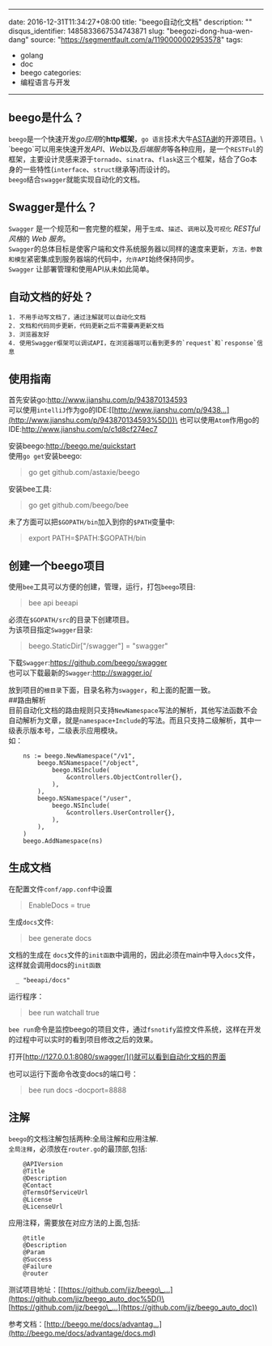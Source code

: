 
---
date: 2016-12-31T11:34:27+08:00
title: "beego自动化文档"
description: ""
disqus_identifier: 1485833667534743871
slug: "beegozi-dong-hua-wen-dang"
source: "https://segmentfault.com/a/1190000002953578"
tags: 
- golang 
- doc 
- beego 
categories:
- 编程语言与开发
---

beego是什么？
-------------

`beego`是一个快速开发*go应用*的**http框架**，`go 语言`技术大牛[ASTA谢](http://weibo.com/533452688?refer_flag=1005055013_)的开源项目。\
`beego`可以用来快速开发*API*、*Web*以及*后端服务*等各种应用，是一个`RESTFul`的框架，主要设计灵感来源于`tornado`、`sinatra`、`flask`这三个框架，结合了Go本身的一些特性(`interface`、`struct`继承等)而设计的。\
`beego`结合`swagger`就能实现自动化的文档。

Swagger是什么？
---------------

`Swagger`
是一个规范和一套完整的框架，用于`生成`、`描述`、`调用`以及`可视化`
*RESTful 风格*的 *Web 服务*。\
`Swagger`的总体目标是使客户端和文件系统服务器以同样的速度来更新，`方法，参数和模型`紧密集成到服务器端的代码中，`允许API`始终保持同步。\
`Swagger` 让部署管理和使用API从未如此简单。

自动文档的好处？
----------------

    1. 不用手动写文档了，通过注解就可以自动化文档
    2. 文档和代码同步更新，代码更新之后不需要再更新文档
    3. 浏览器友好
    4. 使用Swagger框架可以调试API，在浏览器端可以看到更多的`request`和`response`信息

使用指南
--------

首先安装go:<http://www.jianshu.com/p/943870134593>\
可以使用`intelliJ`作为go的IDE:\[[http://www.jianshu.com/p/9438...](http://www.jianshu.com/p/943870134593%5D())\
也可以使用`Atom`作用go的IDE:<http://www.jianshu.com/p/c1d8cf274ec7>

安装beego:<http://beego.me/quickstart>\
使用`go get`安装beego:

> go get github.com/astaxie/beego

安装bee工具:

> go get github.com/beego/bee

未了方面可以把`$GOPATH/bin`加入到你的`$PATH`变量中:

> export PATH=\$PATH:\$GOPATH/bin

创建一个beego项目
-----------------

使用`bee`工具可以方便的创建，管理，运行，打包`beego`项目:

> bee api beeapi

必须在`$GOPATH/src`的目录下创建项目。\
为该项目指定`Swagger`目录:

> beego.StaticDir\["/swagger"\] = "swagger"

下载`Swagger`:<https://github.com/beego/swagger>\
也可以下载最新的`Swagger`:<http://swagger.io/>

放到项目的`根目录`下面，目录名称为`swagger`，和上面的配置一致。\
\#\#路由解析\
目前自动化文档的路由规则只支持`NewNamespace`写法的解析，其他写法函数不会自动解析为文章，就是`namespace+Include`的写法。而且只支持二级解析，其中一级表示版本号，二级表示应用模块。\
如：

        ns := beego.NewNamespace("/v1",
            beego.NSNamespace("/object",
                beego.NSInclude(
                    &controllers.ObjectController{},
                ),
            ),
            beego.NSNamespace("/user",
                beego.NSInclude(
                    &controllers.UserController{},
                ),
            ),
        )
        beego.AddNamespace(ns)

生成文档
--------

在配置文件`conf/app.conf`中设置

> EnableDocs = true

生成`docs`文件:

> bee generate docs

文档的生成在
`docs`文件的`init函数`中调用的，因此必须在main中导入`docs`文件，这样就会调用docs的`init函数`

      _ "beeapi/docs"

运行程序：

> bee run watchall true

`bee run`命令是监控beego的项目文件，通过`fsnotify`监控文件系统，这样在开发的过程中可以实时的看到项目修改之后的效果。

打开[http://127.0.0.1:8080/swagger/]()就可以看到自动化文档的界面

也可以运行下面命令改变docs的端口号：

> bee run docs -docport=8888

注解
----

`beego`的文档注解包括两种:全局注解和应用注解.\
`全局注释`，必须放在`router.go`的最顶部,包括:

        @APIVersion
        @Title
        @Description
        @Contact
        @TermsOfServiceUrl
        @License
        @LicenseUrl

应用注释，需要放在对应方法的上面,包括:

        @title
        @Description
        @Param
        @Success
        @Failure
        @router 

测试项目地址：\[[https://github.com/jjz/beego\_...](https://github.com/jjz/beego_auto_doc%5D()\
[https://github.com/jjz/beego\_...](https://github.com/jjz/beego_auto_doc))

参考文档：[http://beego.me/docs/advantag...](http://beego.me/docs/advantage/docs.md)

